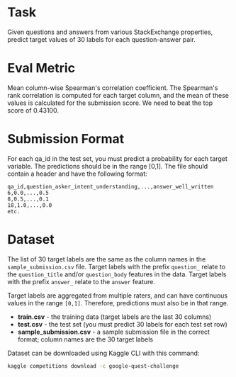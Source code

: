# Task

Given questions and answers from various StackExchange properties, predict target values of 30 labels for each question-answer pair.

# Eval Metric

Mean column-wise Spearman's correlation coefficient. The Spearman's rank correlation is computed for each target column, and the mean of these values is calculated for the submission score. We need to beat the top score of 0.43100.

# Submission Format

For each qa_id in the test set, you must predict a probability for each target variable. The predictions should be in the range [0,1]. The file should contain a header and have the following format:

```
qa_id,question_asker_intent_understanding,...,answer_well_written
6,0.0,...,0.5
8,0.5,...,0.1
18,1.0,...,0.0
etc.
```

# Dataset

The list of 30 target labels are the same as the column names in the `sample_submission.csv` file. Target labels with the prefix `question_` relate to the `question_title` and/or `question_body` features in the data. Target labels with the prefix `answer_` relate to the `answer` feature.

Target labels are aggregated from multiple raters, and can have continuous values in the range `[0,1]`. Therefore, predictions must also be in that range.

- **train.csv** - the training data (target labels are the last 30 columns)
- **test.csv** - the test set (you must predict 30 labels for each test set row)
- **sample_submission.csv** - a sample submission file in the correct format; column names are the 30 target labels


Dataset can be downloaded using Kaggle CLI with this command:
```bash
kaggle competitions download -c google-quest-challenge
```